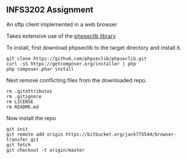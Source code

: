 INFS3202 Assignment
-----

An sftp client implemented in a web browser

Takes extensive use of the [phpseclib library](https://github.com/phpseclib/phpseclib/)

To install, first download phpseclib to the target directory and install it.

    git clone https://github.com/phpseclib/phpseclib.git
    curl -sS https://getcomposer.org/installer | php
    php composer.phar install

Next remove conflicting files from the downloaded repo.

    rm .gitattributes
    rm .gitignore
    rm LICENSE
    rm README.md

Now install the repo

    git init
    git remote add origin https://bitbucket.org/jack775544/browser-transfer.git
    git fetch
    git checkout -t origin/master
